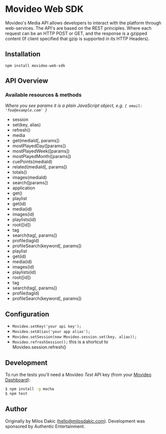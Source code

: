 # Movideo Web SDK

Movideo's Media API allows developers to interact with the platform through web-services. The API's are based on the REST principles. Where each request can be an HTTP POST or GET, and the response is a gzipped content (If client specified that gzip is supported in its HTTP Headers).

## Installation

```
npm install movideo-web-sdk
```

## API Overview

### Available resources & methods

*Where you see params it is a plain JavaScript object, e.g. `{ email: 'foo@example.com' }`*

 * session
  * set(key, alias)
  * refresh()
 * media
  * get(mediaId[, params])
  * mostPlayedDay([params])
  * mostPlayedWeek([params])
  * mostPlayedMonth([params])
  * cuePoints(mediaId)
  * related(mediaId[, params])
  * totals()
  * images(mediaId)
  * search([params])
 * application
  * get()
 * playlist
  * get(id)
  * media(id)
  * images(id)
  * playlists(id)
  * root([id])
 * tag
  * search(tag[, params])
  * profile(tagId)
  * profileSearch(keyword[, params])
 * playlist
  * get(id)
  * media(id)
  * images(id)
  * playlists(id)
  * root([id])
 * tag
  * search(tag[, params])
  * profile(tagId)
  * profileSearch(keyword[, params])

## Configuration

* `Movideo.setKey('your api key');`
* `Movideo.setAlias('your app alias');`
* `Movideo.setSession(new Movideo.session.set(key, alias));`
* `Movideo.refreshSession();` this is a shortcut to Movideo.session.refresh()


## Development

To run the tests you'll need a Movideo *Test* API key (from your [Movideo Dashboard](https://manage.movideo.com)):

```bash
$ npm install -g mocha
$ npm test
```

## Author
Originally by Milos Dakic (hello@milosdakic.com). Development was sponsored by Authentic Entertainment.